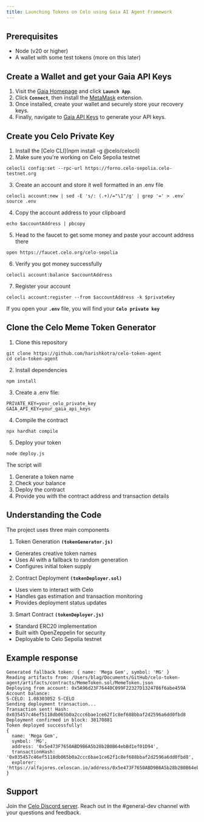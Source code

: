 ```yaml
---
title: Launching Tokens on Celo using Gaia AI Agent Framework
---
```


## Prerequisites

- Node (v20 or higher)
- A wallet with some test tokens (more on this later)

## Create a Wallet and get your Gaia API Keys

1. Visit the [Gaia Homepage](https://www.gaianet.ai/) and click **`Launch App`**.  
2. Click **`Connect`**, then install the [MetaMask](https://metamask.io/download/) extension.  
3. Once installed, create your wallet and securely store your recovery keys.  
4. Finally, navigate to [Gaia API Keys](https://www.gaianet.ai/setting/gaia-api-keys) to generate your API keys.

## Create you Celo Private Key

1. Install the [Celo CLI](npm install -g @celo/celocli)
2. Make sure you're working on Celo Sepolia testnet
```
celocli config:set --rpc-url https://forno.celo-sepolia.celo-testnet.org
```
3. Create an account and store it well formatted in an .env file 
```
celocli account:new | sed -E 's/: (.+)/="\1"/g' | grep '=' > .env`
source .env
```
4. Copy the account address to your clipboard
```
echo $accountAddress | pbcopy
```
5. Head to the faucet to get some money and paste your account address there
```
open https://faucet.celo.org/celo-sepolia
```
6. Verify you got money successfully
```
celocli account:balance $accountAddress
```
7. Register your account
```
celocli account:register --from $accountAddress -k $privateKey
```

If you open your **`.env`** file, you will find your **`Celo private key`**

## Clone the Celo Meme Token Generator

1. Clone this repository
```
git clone https://github.com/harishkotra/celo-token-agent
cd celo-token-agent
```
2. Install dependencies
```
npm install
```
3. Create a .env file:
```
PRIVATE_KEY=your_celo_private_key 
GAIA_API_KEY=your_gaia_api_keys
```
4. Compile the contract
```
npx hardhat compile
```
5. Deploy your token
```
node deploy.js
```

The script will

1. Generate a token name
2. Check your balance
3. Deploy the contract
4. Provide you with the contract address and transaction details

## Understanding the Code

The project uses three main components

1. Token Generation **`(tokenGenerator.js)`**
 - Generates creative token names
 - Uses AI with a fallback to random generation
 - Configures initial token supply
2. Contract Deployment **`(tokenDeployer.sol)`**
 - Uses viem to interact with Celo
 - Handles gas estimation and transaction monitoring
 - Provides deployment status updates
3. Smart Contract **`(tokenDeployer.js)`**
 - Standard ERC20 implementation
 - Built with OpenZeppelin for security
 - Deployable to Celo Sepolia testnet
 
## Example response

```
Generated fallback token: { name: 'Mega Gem', symbol: 'MG' }
Reading artifacts from: /Users/blag/Documents/GitHub/celo-token-agent/artifacts/contracts/MemeToken.sol/MemeToken.json
Deploying from account: 0x5A96d23F76440C099F22327D1324786f6abe459A
Account balance:
S-CELO: 1.08303052 S-CELO
Sending deployment transaction...
Transaction sent! Hash: 0x035457c46ef5118db065b0a2ccc6bae1ce62f1c8ef688bbaf2d2596a6dd0fbd8
Deployment confirmed in block: 38170881
Token deployed successfully!
{
  name: 'Mega Gem',
  symbol: 'MG',
  address: '0x5e473F7650ABD9B6A5b28b2B0B64ebBd1ef01D94',
  transactionHash: '0x035457c46ef5118db065b0a2ccc6bae1ce62f1c8ef688bbaf2d2596a6dd0fbd8',
  explorer: 'https://alfajores.celoscan.io/address/0x5e473F7650ABD9B6A5b28b2B0B64ebBd1ef01D94'
}
```

## Support

Join the [Celo Discord server](https://chat.celo.org). Reach out in the #general-dev channel with your questions and feedback.